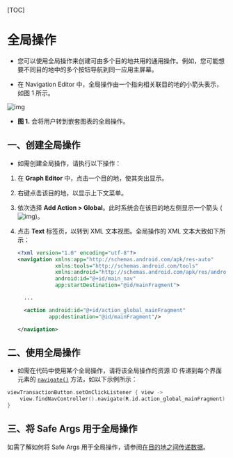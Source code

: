 [TOC]

# 全局操作

* 您可以使用全局操作来创建可由多个目的地共用的通用操作。例如，您可能想要不同目的地中的多个按钮导航到同一应用主屏幕。

* 在 Navigation Editor 中，全局操作由一个指向相关联目的地的小箭头表示，如图 1 所示。

![img](https://developer.android.google.cn/topic/libraries/architecture/images/navigation-global-action.png)

* **图 1.** 会将用户转到嵌套图表的全局操作。



## 一、创建全局操作

* 如需创建全局操作，请执行以下操作：

1. 在 **Graph Editor** 中，点击一个目的地，使其突出显示。

2. 右键点击该目的地，以显示上下文菜单。

3. 依次选择 **Add Action > Global**。此时系统会在该目的地左侧显示一个箭头 (![img](https://developer.android.google.cn/studio/images/buttons/navigation-globalaction.png))。

4. 点击 **Text** 标签页，以转到 XML 文本视图。全局操作的 XML 文本大致如下所示：

   ```xml
   <?xml version="1.0" encoding="utf-8"?>
   <navigation xmlns:app="http://schemas.android.com/apk/res-auto"
               xmlns:tools="http://schemas.android.com/tools"
               xmlns:android="http://schemas.android.com/apk/res/android"
               android:id="@+id/main_nav"
               app:startDestination="@id/mainFragment">
   
     ...
   
     <action android:id="@+id/action_global_mainFragment"
             app:destination="@id/mainFragment"/>
   
   </navigation>
   ```

## 二、使用全局操作

* 如需在代码中使用某个全局操作，请将该全局操作的资源 ID 传递到每个界面元素的 [`navigate()`](https://developer.android.google.cn/reference/androidx/navigation/NavController#navigate(int)) 方法，如以下示例所示：

```kotlin
viewTransactionButton.setOnClickListener { view ->
    view.findNavController().navigate(R.id.action_global_mainFragment)
}
```

## 三、将 Safe Args 用于全局操作

如需了解如何将 Safe Args 用于全局操作，请参阅[在目的地之间传递数据](https://developer.android.google.cn/topic/libraries/architecture/navigation/navigation-pass-data#safe-args-global)。